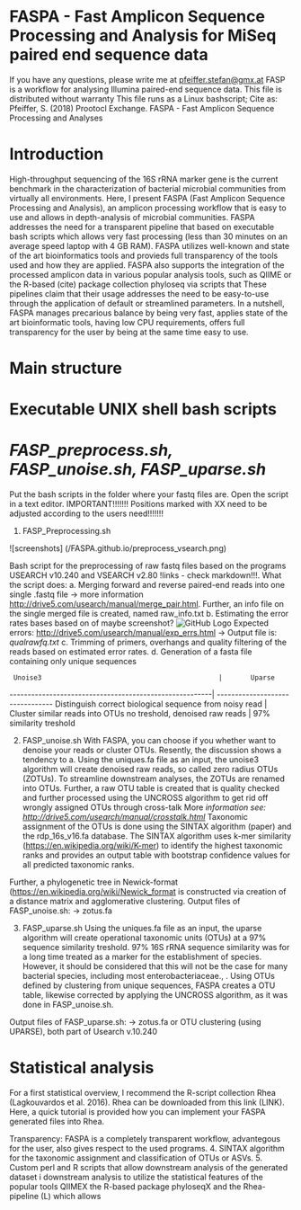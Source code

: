 

# FASPA - Fast Amplicon Sequence Processing and Analysis for MiSeq paired end sequence data

If you have any questions, please write me at pfeiffer.stefan@gmx.at
FASP is a workflow for analysing Illumina paired-end sequence data. 
This file is distributed without warranty
This file runs as a Linux bashscript; 
Cite as: Pfeiffer, S. (2018) Prootocl Exchange. FASPA - Fast Amplicon Sequence Processing and Analyses

# Introduction
High-throughput sequencing of the 16S rRNA marker gene is the current benchmark in the characterization of bacterial microbial communities from virtually all environments.
Here, I present FASPA (Fast Amplicon Sequence Processing and Analysis), an amplicon processing workflow that is easy to use and allows in depth-analysis of microbial communities. 
FASPA addresses the need for a transparent pipeline that based on executable bash scripts which allows very fast processing (less than 30 minutes on an average speed laptop with 4 GB RAM).
FASPA utilizes well-known and state of the art bioinformatics tools and provieds full transparency of the tools used and how they are applied.
FASPA also supports the integration of the processed amplicon data in various popular analysis tools, such as QIIME or the R-based (cite) package collection phyloseq via scripts that 
These pipelines claim that their usage addresses the need to be easy-to-use through the application of default or streamlined parameters. 
In a nutshell, FASPA manages precarious balance by being very fast, applies state of the art bioinformatic tools, having low CPU requirements, offers full transparency for the user by being at the same time easy to use. 

# Main structure
# Executable UNIX shell bash scripts
# *FASP_preprocess.sh, FASP_unoise.sh, FASP_uparse.sh*
Put the bash scripts in the folder where your fastq files are. Open the script in a text editor. IMPORTANT!!!!!!! Positions marked with XX need to be adjusted according to the users need!!!!!!!
1. FASP_Preprocessing.sh

![screenshots] (/FASPA.github.io/preprocess_vsearch.png)

Bash script for the preprocessing of raw fastq files based on the programs USEARCH v10.240 and VSEARCH v2.80 !links - check markdown!!!.
What the script does: 
a. Merging forward and reverse paired-end reads into one single .fastq file -> more information http://drive5.com/usearch/manual/merge_pair.html. Further, an info file on the single merged file is created, named raw_info.txt
b. Estimating the error rates bases based on of maybe screenshot?
![GitHub Logo](/logo.png)
Expected errors:
http://drive5.com/usearch/manual/exp_errs.html -> Output file is: *qualrawfq.txt*
c. Trimming of primers, overhangs and quality filtering of the reads based on estimated error rates.
d. Generation of a fasta file containing only unique sequences

     Unoise3                                            |       Uparse
--------------------------------------------------------| --------------------------------
Distinguish correct biological sequence from noisy read | Cluster similar reads into OTUs
no treshold, denoised raw reads                         | 97% similarity treshold

2.	FASP_unoise.sh
With FASPA, you can choose if you whether want to denoise your reads or cluster OTUs. Resently, the discussion shows a tendency to 
a. Using the uniques.fa file as an input, the unoise3 algorithm will create denoised raw reads, so called zero radius OTUs (ZOTUs). To streamline downstream analyses, the ZOTUs are renamed into OTUs. Further, a raw OTU table is created that is quality checked and further processed using the UNCROSS algorithm to get rid off wrongly assigned OTUs through cross-talk  More *information see: http://drive5.com/usearch/manual/crosstalk.html*
Taxonomic assignment of the OTUs is done using the SINTAX algorithm (paper) and the rdp_16s_v16.fa database. The SINTAX algorithm uses k-mer similarity (https://en.wikipedia.org/wiki/K-mer) to identify the highest taxonomic ranks and provides an output table with bootstrap confidence values for all predicted taxonomic ranks.

Further, a phylogenetic tree in Newick-format (https://en.wikipedia.org/wiki/Newick_format is constructed via creation of a distance matrix and agglomerative clustering.
Output files of FASP_unoise.sh: -> zotus.fa

3.	FASP_uparse.sh
Using the uniques.fa file as an input, the uparse algorithm will create operational taxonomic units (OTUs) at a 97% sequence similarity treshold. 97% 16S rRNA sequence similarity was for a long time treated as a marker for the establishment of species. However, it should be considered that this will not be the case for many bacterial species, including most enterobacteriaceae., . Using OTUs defined by clustering from unique sequences, FASPA creates a OTU table, likewise corrected by applying the UNCROSS algorithm, as it was done in FASP_unoise.sh.

Output files of FASP_uparse.sh: -> zotus.fa
or OTU clustering (using UPARSE), both part of Usearch v.10.240

# Statistical analysis 
For a first statistical overview, I recommend the R-script collection Rhea (Lagkouvardos et al. 2016). Rhea can be downloaded from this link (LINK). Here, a quick tutorial is provided how you can implement your FASPA generated files into Rhea.


Transparency: FASPA is a completely transparent workflow, advantegous for the user, also gives respect to the used programs.
4.	SINTAX algorithm for the taxonomic assignment and classification of OTUs or ASVs.
5.	Custom perl and R scripts that allow downstream analysis of the generated dataset i downstream analysis to utilize the statistical features of the popular tools QIIMEX the  R-based package phyloseqX and the Rhea-pipeline (L) which allows 


# 
